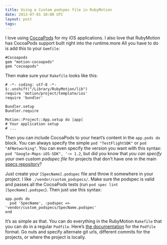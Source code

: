 ```yaml
---
title: Using a Custom podspec file in RubyMotion
date: 2013-07-01 10:00 UTC
layout: post
tags:
---
```


I love using [CocoaPods](http://cocoapods.org) for my iOS applications. I also love that RubyMotion has CocoaPods support built right into the runtime.more All you have to do is add this to your `Gemfile`: 

```
#Cocoapods
gem "motion-cocoapods"
gem "cocoapods"
```

Then make sure your `Rakefile` looks like this:

```
# -*- coding: utf-8 -*-
$:.unshift("/Library/RubyMotion/lib")
require 'motion/project/template/ios'
require 'bundler'

Bundler.setup
Bundler.require

Motion::Project::App.setup do |app|
# Your application setup
# ...
```

Then you can include CocoaPods to your heart’s content in the `app.pods do` block. You can always specify the simple `pod "TestFlightSDK"` or `pod "AFNetworking"`. You can even specify the version you want with this syntax: `pod "Google-Maps-iOS-SDK", '~> 1.2`, but did you know that *you can specify your own custom podspec file* for projects that don’t have one in the main [specs repository](https://github.com/CocoaPods/Specs)?

Just create your `[SpecName].podspec` file and throw it somewhere in your project. I like `./vendor/custom_podspecs/`. Make sure the podspec is valid and passes all the CocoaPods tests (run `pod spec lint [SpecName].podspec`). Then just use this syntax:

```
app.pods do
  pod 'SpecName', :podspec => 'vendor/custom_podspecs/SpecName.podspec'
end

```

It’s as simple as that. You can do everything in the RubyMotion `Rakefile` that you can do in a regular `Podfile`. Here’s [the documentation](http://docs.cocoapods.org/podfile.html#pod) for the `Podfile` format. Go nuts and specify alternate git urls, different commits for the projects, or where the project is locally.
